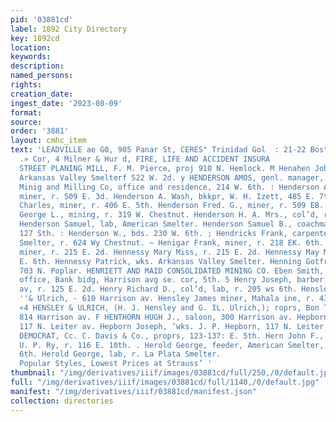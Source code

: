 ```yaml
---
pid: '03881cd'
label: 1892 City Directory
key: 1892cd
location: 
keywords: 
description: 
named_persons: 
rights: 
creation_date: 
ingest_date: '2023-08-09'
format: 
source: 
order: '3881'
layout: cmhc_item
text: 'LEADVILLE ae G0, 905 Panar St, CERES" Trinidad Gol  : 21-22 Boston Bik., Harri
  .» Cor, 4 Milner & Hur d, FIRE, LIFE AND ACCIDENT INSURA               HEM 142 HER  HEMLOCK
  STREET PLANING MILL, F. M. Pierce, proj 910 N. Hemlock. M Henahen Jobn C., foreman,
  Arkansas Valley Smelterf 522 W. 2d. y HENDERSON AMOS, genl. manager, Reed National
  Minig and Milling Co, office and residence, 214 W. 6th. : Henderson A. Clarence,
  miner, r. 509 E. 3d. Henderson A. Wash, bkkpr, W. H. Izett, 485 E. 7th. Henderson
  Charles, miner, r. 406 E. 5th. Henderson Fred. G., miner, r. 509 EB. 3d. Henderson
  George L., mining, r. 319 W. Chestnut. Henderson H. A. Mrs., col’d, r. 144 W. 5th.
  Henderson Samuel, lab, American Smelter. Henderson Samuel B., coachman, M. H. Williams,
  127 Sth. : Henderson W., bds. 230 W. 6th. ; Hendricks Frank, carpenter, American
  Smelter, r. 624 Wy Chestnut. ~ Henigar Frank, miner, r. 218 EK. 6th. Hennessy John,
  miner, r. 215 E. 2d. Hennessy Mary Miss, r. 215 E. 2d. Hennessy May Miss, r. 203
  E. 6th. Hennessy Patrick, wks. Arkansas Valley Smelter. Henning Gotfried, shoemkr,
  703 N. Poplar. HENRIETT AND MAID CONSOLIDATED MINING CO. Eben Smith, gen’l mgr,
  office, Bank bidg, Harrison avg se. cor, 5th. 5 Henry Joseph, barber, 209 Harrison
  av, r. 125 E. 2d. Henry Richard D., col’d, lab, r. 205 ws 6th. Hensley H. J., Glensley
  ''& Ulrich, - 610 Harrison av. Hensley James miner, Mahala ine, r. 431 E. 12th.
  «4 HENSLEY & ULRICH, (H. J. Hensley and G. IL. Ulrich,); roprs, Bon Ton Restaurant,
  814 Harrison av. F HENTHORN HUGH J., saloon, 300 Harrison av. Hepborn John P., dairyman,
  117 N. Leiter av. Hepborn Joseph, ‘wks. J. P. Hepborn, 117 N. Leiter av. i HERALD
  DEMOCRAT, Cc. C. Davis & Co., proprs, 123-137: E. 5th. Hern John F., conductor,
  U. P. Ry, r. 116 E. 10th. . Herold George, feeder, American Smelter, bds. 230 W.
  6th. Herold George, lab, r. La Plata Smelter.                              7  Hats,
  Popular Styles, Lowest Prices at Strauss’ '
thumbnail: "/img/derivatives/iiif/images/03881cd/full/250,/0/default.jpg"
full: "/img/derivatives/iiif/images/03881cd/full/1140,/0/default.jpg"
manifest: "/img/derivatives/iiif/03881cd/manifest.json"
collection: directories
---
```

